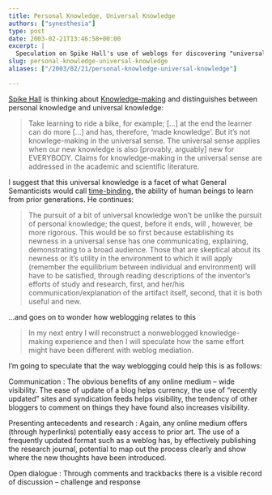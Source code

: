 ```yaml
---
title: Personal Knowledge, Universal Knowledge
authors: ["synesthesia"]
type: post
date: 2003-02-21T13:46:58+00:00
excerpt: |
  Speculation on Spike Hall's use of weblogs for discovering "universal knowledge"
slug: personal-knowledge-universal-knowledge 
aliases: ["/2003/02/21/personal-knowledge-universal-knowledge"]

---
```

[Spike Hall][1] is thinking about [Knowledge-making][2] and distinguishes between personal knowledge and universal knowledge:

> Take learning to ride a bike, for example; [&#8230;] at the end the learner can do more [&#8230;] and has, therefore, &#8216;made knowledge&#8217;. But it&#8217;s not knowlege-making in the universal sense. The universal sense applies when our new knowledge is also [provably, arguably] new for EVERYBODY. Claims for knowledge-making in the universal sense are addressed in the academic and scientific literature. 

I suggest that this universal knowledge is a facet of what General Semanticists would call <a href="https://www.google.com/search?sourceid=navclient&#038;ie=UTF-8&#038;oe=UTF-8&#038;q=%22general+semantics%22+time%2Dbinding" target="_blank">time-binding</a>, the ability of human beings to learn from prior generations. He continues:

> The pursuit of a bit of universal knowledge won&#8217;t be unlike the pursuit of personal knowledge; the quest, before it ends, will , however, be more rigorous. This would be so first because establishing its newness in a universal sense has one communicating, explaining, demonstrating to a broad audience. Those that are skeptical about its newness or it&#8217;s utility in the environment to which it will apply (remember the equilibrium between individual and environment) will have to be satisfied, through reading descriptions of the inventor&#8217;s efforts of study and research, first, and her/his communication/explanation of the artifact itself, second, that it is both useful and new. 

&#8230;and goes on to wonder how weblogging relates to this 

> In my next entry I will reconstruct a nonweblogged knowledge-making experience and then I will speculate how the same effort might have been different with weblog mediation.

I&#8217;m going to speculate that the way weblogging could help this is as follows:

Communication
:   The obvious benefits of any online medium &#8211; wide visibility. The ease of update of a blog helps currency, the use of &#8220;recently updated&#8221; sites and syndication feeds helps visibility, the tendency of other bloggers to comment on things they have found also increases visibility.

Presenting antecedents and research
:   Again, any online medium offers (through hyperlinks) potentially easy access to prior art. The use of a frequently updated format such as a weblog has, by effectively publishing the research journal, potential to map out the process clearly and show where the new thoughts have been introduced.

Open dialogue
:   Through comments and trackbacks there is a visible record of discussion &#8211; challenge and response

 [1]: https://radio.weblogs.com/0106698/ "Connectivity: Spike Hall's RU Weblog"
 [2]: https://radio.weblogs.com/0106698/2003/02/18.html#a124